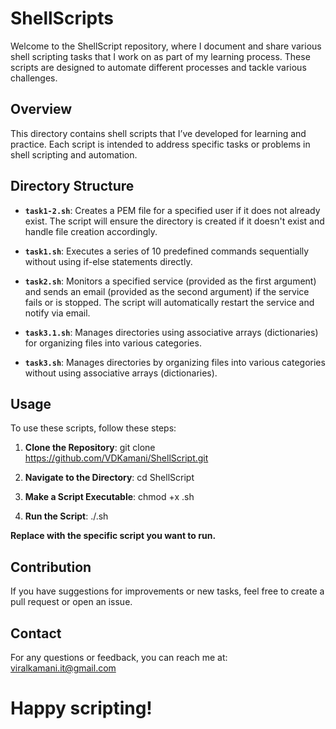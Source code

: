 # ShellScripts

Welcome to the ShellScript repository, where I document and share various shell scripting tasks that I work on as part of my learning process. These scripts are designed to automate different processes and tackle various challenges.

## Overview

This directory contains shell scripts that I’ve developed for learning and practice. Each script is intended to address specific tasks or problems in shell scripting and automation.

## Directory Structure

- **`task1-2.sh`**: Creates a PEM file for a specified user if it does not already exist. The script will ensure the directory is created if it doesn't exist and handle file creation accordingly.
  
- **`task1.sh`**: Executes a series of 10 predefined commands sequentially without using if-else statements directly.
  
- **`task2.sh`**: Monitors a specified service (provided as the first argument) and sends an email (provided as the second argument) if the service fails or is stopped. The script will automatically restart the service and notify via email.
  
- **`task3.1.sh`**: Manages directories using associative arrays (dictionaries) for organizing files into various categories.
  
- **`task3.sh`**: Manages directories by organizing files into various categories without using associative arrays (dictionaries).

## Usage

To use these scripts, follow these steps:

1. **Clone the Repository**:
   git clone https://github.com/VDKamani/ShellScript.git

2. **Navigate to the Directory**:
   cd ShellScript

3. **Make a Script Executable**:
   chmod +x <script-name>.sh

4. **Run the Script**:
   ./<script-name>.sh

**Replace <script-name> with the specific script you want to run.**

## Contribution

If you have suggestions for improvements or new tasks, feel free to create a pull request or open an issue.

## Contact

For any questions or feedback, you can reach me at: viralkamani.it@gmail.com

# Happy scripting!